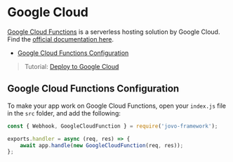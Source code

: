 # Google Cloud

[Google Cloud Functions](https://cloud.google.com/functions/) is a serverless hosting solution by Google Cloud. Find the [official documentation here](https://cloud.google.com/functions/docs/).

* [Google Cloud Functions Configuration](#google-cloud-functions-configuration)

> Tutorial: [Deploy to Google Cloud](https://www.jovo.tech/tutorials/deploy-to-google-cloud)

## Google Cloud Functions Configuration

To make your app work on Google Cloud Functions, open your `index.js` file in the `src` folder, and add the following: 

```javascript
const { Webhook, GoogleCloudFunction } = require('jovo-framework');

exports.handler = async (req, res) => {
    await app.handle(new GoogleCloudFunction(req, res));
};
```


<!--[metadata]: {"description": "Deploy your Google Actions and Alexa Skills to Google Cloud Functions with the Jovo Framework",
		        "route": "hosting/google-cloud-functions"}-->
